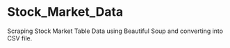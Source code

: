 # Stock_Market_Data
Scraping Stock Market Table Data using Beautiful Soup and converting into CSV file.
